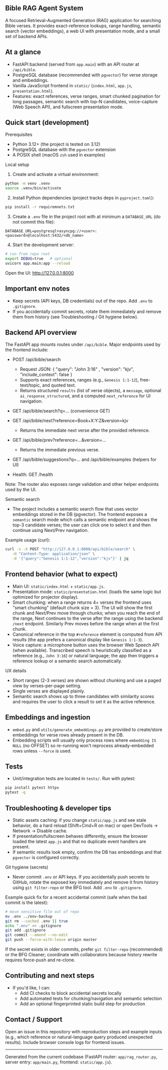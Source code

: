 ## Bible RAG Agent System

A focused Retrieval-Augmented Generation (RAG) application for searching Bible verses. It provides exact-reference lookups, range handling, semantic search (vector embeddings), a web UI with presentation mode, and a small set of backend APIs.

## At a glance
- FastAPI backend (served from `app.main`) with an API router at `/api/bible`.
- PostgreSQL database (recommended with `pgvector`) for verse storage and embeddings.
- Vanilla JavaScript frontend in `static/` (`index.html`, `app.js`, `presentation.html`).
- Features: exact references, verse ranges, smart chunked pagination for long passages, semantic search with top-N candidates, voice-capture (Web Speech API), and fullscreen presentation mode.

## Quick start (development)

Prerequisites
- Python 3.12+ (the project is tested on 3.12)
- PostgreSQL database with the `pgvector` extension
- A POSIX shell (macOS `zsh` used in examples)

Local setup

1. Create and activate a virtual environment:

```bash
python -m venv .venv
source .venv/bin/activate
```

2. Install Python dependencies (project tracks deps in `pyproject.toml`):

```bash
pip install -r requiremnets.txt
```

3. Create a `.env` file in the project root with at minimum a `DATABASE_URL` (do not commit this file):

```text
DATABASE_URL=postgresql+asyncpg://<user>:<password>@localhost:5432/<db_name>
```

4. Start the development server:

```bash
# run from repo root
export DEBUG=true   # optional
uvicorn app.main:app --reload
```

Open the UI: http://127.0.0.1:8000

## Important env notes
- Keep secrets (API keys, DB credentials) out of the repo. Add `.env` to `.gitignore`.
- If you accidentally commit secrets, rotate them immediately and remove them from history (see Troubleshooting / Git hygiene below).

## Backend API overview
The FastAPI app mounts routes under `/api/bible`. Major endpoints used by the frontend include:

- POST /api/bible/search
   - Request JSON: { "query": "John 3:16" , "version": "kjv", "include_context": false }
   - Supports exact references, ranges (e.g., `Genesis 1:1-12`), free-text/topic, and quoted text.
   - Returns structured `results` (list of verse objects), a `message`, optional `ai_response_structured`, and a computed `next_reference` for UI navigation.

- GET /api/bible/search?q=... (convenience GET)

- GET /api/bible/next?reference=Book+X:Y:Z&version=kjv
   - Returns the immediate next verse after the provided reference.

- GET /api/bible/prev?reference=...&version=...
   - Returns the immediate previous verse.

- GET /api/bible/suggestions?q=... and /api/bible/examples (helpers for UI)

- Health: GET /health

Note: The router also exposes range validation and other helper endpoints used by the UI.

Semantic search
- The project includes a semantic search flow that uses vector embeddings stored in the DB (pgvector). The frontend exposes a `semantic` search mode which calls a semantic endpoint and shows the top-3 candidate verses; the user can click one to select it and then continue using Next/Prev navigation.

Example usage (curl):

```bash
curl -s -X POST "http://127.0.0.1:8000/api/bible/search" \
   -H "Content-Type: application/json" \
   -d '{"query":"Genesis 1:1-12","version":"kjv"}' | jq
```

## Frontend behavior (what to expect)

- Main UI: `static/index.html` + `static/app.js`.
- Presentation mode: `static/presentation.html` (loads the same logic but optimized for projector display).
- Smart chunking: when a range returns 4+ verses the frontend uses "smart chunking" (default chunk size = 3). The UI will show the first chunk and Next/Prev move through chunks; when you reach the end of the range, Next continues to the verse after the range using the backend `/next` endpoint. Similarly Prev moves before the range when at the first chunk.
- Canonical reference in the top `#reference` element is computed from API results (the app prefers a canonical display like `Genesis 1:1-3`).
- Voice capture: a microphone button uses the browser Web Speech API (when available). Transcribed speech is heuristically classified as a reference (e.g., `John 3:16`) or natural language; the app then triggers a reference lookup or a semantic search automatically.

UX details
- Short ranges (2-3 verses) are shown without chunking and use a paged view by verses-per-page setting.
- Single verses are displayed plainly.
- Semantic search shows up to three candidates with similarity scores and requires the user to click a result to set it as the active reference.

## Embeddings and ingestion

- `embed.py` and `utils/generate_embeddings.py` are provided to create/store embeddings for verse rows already present in the DB.
- Embedding scripts will usually only process rows where `embedding IS NULL` (no OFFSET) so re-running won't reprocess already-embedded rows unless `--force` is used.

## Tests

- Unit/integration tests are located in `tests/`. Run with pytest:

```bash
pip install pytest httpx
pytest -q
```

## Troubleshooting & developer tips

- Static assets caching: if you change `static/app.js` and see stale behavior, do a hard reload (Shift+Cmd+R on mac) or open DevTools → Network → Disable cache.
- If presentation/fullscreen behaves differently, ensure the browser loaded the latest `app.js` and that no duplicate event handlers are present.
- If semantic results look empty, confirm the DB has embeddings and that `pgvector` is configured correctly.

Git hygiene (secrets)
- Never commit `.env` or API keys. If you accidentally push secrets to GitHub, rotate the exposed key immediately and remove it from history using `git filter-repo` or the BFG tool. Add `.env` to `.gitignore`.

Example quick fix for a recent accidental commit (safe when the bad commit is the latest):

```bash
# move sensitive file out of repo
mv .env ../env-backup
git rm --cached .env || true
echo ".env" >> .gitignore
git add .gitignore
git commit --amend --no-edit
git push --force-with-lease origin master
```

If the secret exists in older commits, prefer `git filter-repo` (recommended) or the BFG Cleaner; coordinate with collaborators because history rewrite requires force-push and re-clone.

## Contributing and next steps

- If you'd like, I can:
   - Add CI checks to block accidental secrets locally
   - Add automated tests for chunking/navigation and semantic selection
   - Add an optional fingerprinted static build step for production

## Contact / Support

Open an issue in this repository with reproduction steps and example inputs (e.g., which reference or natural-language query produced unexpected results). Include browser console logs for frontend issues.

---
Generated from the current codebase (FastAPI router: `app/rag_router.py`, server entry: `app/main.py`, frontend: `static/app.js`).

